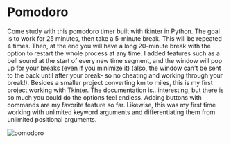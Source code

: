 # Pomodoro
Come study with this pomodoro timer built with tkinter in Python. The goal is to work for 25 minutes, then take a 5-minute break. This will be repeated 4 times. Then, at the end you will have a long 20-minute break with the option to restart the whole process at any time. I added features such as a bell sound at the start of every new time segment, and the window will pop up for your breaks (even if you minimize it) (also, the window can't be sent to the back until after your break- so no cheating and working through your break!). Besides a smaller project converting km to miles, this is my first project working with Tkinter. The documentation is.. interesting, but there is so much you could do the options feel endless. Adding buttons with commands are my favorite feature so far. Likewise, this was my first time working with unlimited keyword arguments and differentiating them from unlimited positional arguments.

![pomodoro](https://github.com/andreapeterson/Pomodoro/assets/134665743/43ceecb3-eef6-4df6-8428-30ab2c04d649)
